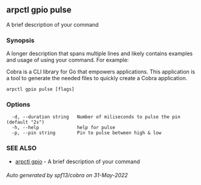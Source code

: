 ## arpctl gpio pulse

A brief description of your command

### Synopsis

A longer description that spans multiple lines and likely contains examples
and usage of using your command. For example:

Cobra is a CLI library for Go that empowers applications.
This application is a tool to generate the needed files
to quickly create a Cobra application.

```
arpctl gpio pulse [flags]
```

### Options

```
  -d, --duration string   Number of miliseconds to pulse the pin (default "2s")
  -h, --help              help for pulse
  -p, --pin string        Pin to pulse between high & low
```

### SEE ALSO

* [arpctl gpio](arpctl_gpio.md)	 - A brief description of your command

###### Auto generated by spf13/cobra on 31-May-2022
